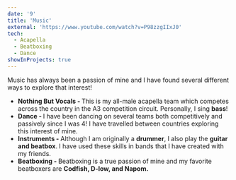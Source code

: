 ```yaml
---
date: '9'
title: 'Music'
external: 'https://www.youtube.com/watch?v=P98zzgIIxJ0'
tech:
  - Acapella
  - Beatboxing
  - Dance
showInProjects: true
---
```


Music has always been a passion of mine and I have found several different ways to explore that interest!
- <b>Nothing But Vocals - </b>
This is my all-male acapella team which competes across the country in the A3 competition circuit. Personally, I sing <b>bass</b>!
- <b>Dance - </b>
I have been dancing on several teams both competitively and passively since I was 4! I have travelled between countries exploring this interest of mine.
- <b>Instruments - </b>
Although I am originally a <b>drummer</b>, I also play the <b>guitar and beatbox</b>. I have used these skills in bands that I have created with my friends.
- <b>Beatboxing - </b>
Beatboxing is a true passion of mine and my favorite beatboxers are <b>Codfish, D-low, and Napom.</b>